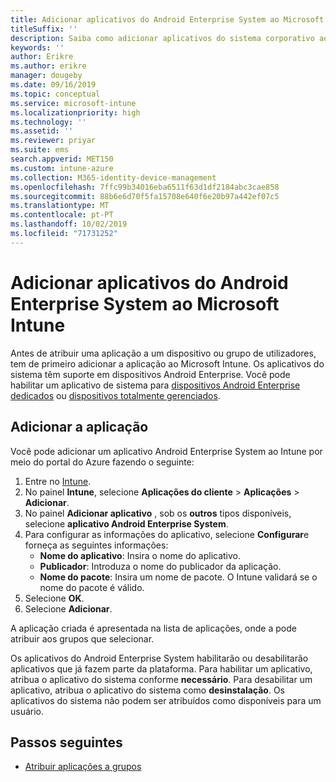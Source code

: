 ```yaml
---
title: Adicionar aplicativos do Android Enterprise System ao Microsoft Intune
titleSuffix: ''
description: Saiba como adicionar aplicativos do sistema corporativo ao Microsoft Intune.
keywords: ''
author: Erikre
ms.author: erikre
manager: dougeby
ms.date: 09/16/2019
ms.topic: conceptual
ms.service: microsoft-intune
ms.localizationpriority: high
ms.technology: ''
ms.assetid: ''
ms.reviewer: priyar
ms.suite: ems
search.appverid: MET150
ms.custom: intune-azure
ms.collection: M365-identity-device-management
ms.openlocfilehash: 7ffc99b34016eba6511f63d1df2184abc3cae858
ms.sourcegitcommit: 88b6e6d70f5fa15708e640f6e20b97a442ef07c5
ms.translationtype: MT
ms.contentlocale: pt-PT
ms.lasthandoff: 10/02/2019
ms.locfileid: "71731252"
---
```

# <a name="add-android-enterprise-system-apps-to-microsoft-intune"></a>Adicionar aplicativos do Android Enterprise System ao Microsoft Intune

Antes de atribuir uma aplicação a um dispositivo ou grupo de utilizadores, tem de primeiro adicionar a aplicação ao Microsoft Intune. Os aplicativos do sistema têm suporte em dispositivos Android Enterprise. Você pode habilitar um aplicativo de sistema para [dispositivos Android Enterprise dedicados](../enrollment/android-kiosk-enroll.md) ou [dispositivos totalmente gerenciados](../enrollment/android-fully-managed-enroll.md).

## <a name="add-the-app"></a>Adicionar a aplicação

Você pode adicionar um aplicativo Android Enterprise System ao Intune por meio do portal do Azure fazendo o seguinte:

1. Entre no [Intune](https://go.microsoft.com/fwlink/?linkid=2090973).
2. No painel **Intune**, selecione **Aplicações do cliente** > **Aplicações** > **Adicionar**.
3. No painel **Adicionar aplicativo** , sob os **outros** tipos disponíveis, selecione **aplicativo Android Enterprise System**.
4. Para configurar as informações do aplicativo, selecione **Configurar**e forneça as seguintes informações:
    - **Nome do aplicativo**: Insira o nome do aplicativo.
    - **Publicador**: Introduza o nome do publicador da aplicação.  
    - **Nome do pacote**: Insira um nome de pacote. O Intune validará se o nome do pacote é válido.
5. Selecione **OK**.
6. Selecione **Adicionar**.

A aplicação criada é apresentada na lista de aplicações, onde a pode atribuir aos grupos que selecionar. 

Os aplicativos do Android Enterprise System habilitarão ou desabilitarão aplicativos que já fazem parte da plataforma. Para habilitar um aplicativo, atribua o aplicativo do sistema conforme **necessário**. Para desabilitar um aplicativo, atribua o aplicativo do sistema como **desinstalação**. Os aplicativos do sistema não podem ser atribuídos como disponíveis para um usuário.

## <a name="next-steps"></a>Passos seguintes

- [Atribuir aplicações a grupos](apps-deploy.md)
